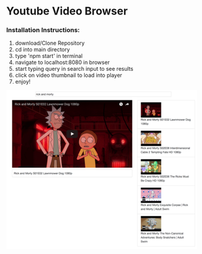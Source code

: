# Youtube Video Browser

### Installation Instructions:
1. download/Clone Repository
2. cd into main directory
3. type 'npm start' in terminal
4. navigate to localhost:8080 in browser
5. start typing query in search input to see results
6. click on video thumbnail to load into player
7. enjoy!

![screenshot](./assets/screenshot.png)
